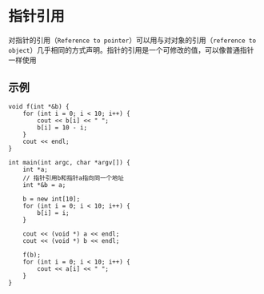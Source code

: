 
# 指针引用

对指针的引用（`Reference to pointer`）可以用与对对象的引用（`reference to object`）几乎相同的方式声明。指针的引用是一个可修改的值，可以像普通指针一样使用

## 示例

```
void f(int *&b) {
    for (int i = 0; i < 10; i++) {
        cout << b[i] << " ";
        b[i] = 10 - i;
    }
    cout << endl;
}

int main(int argc, char *argv[]) {
    int *a;
    // 指针引用b和指针a指向同一个地址
    int *&b = a;

    b = new int[10];
    for (int i = 0; i < 10; i++) {
        b[i] = i;
    }

    cout << (void *) a << endl;
    cout << (void *) b << endl;

    f(b);
    for (int i = 0; i < 10; i++) {
        cout << a[i] << " ";
    }
}
```